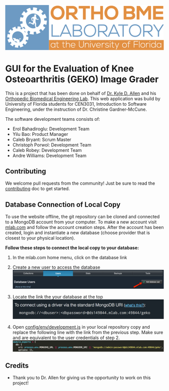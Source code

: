 ![image](modules/core/client/img/home/LogoSmallTrans.png)

# GUI for the Evaluation of Knee Osteoarthritis (GEKO) Image Grader
This is a project that has been done on behalf of [Dr. Kyle D. Allen](https://www.bme.ufl.edu/people/allen_kyle) and his [Orthopedic Biomedical Engineering Lab](http://bme.ufl.edu/labs/allen/). This web application was build by University of Florida students for CEN3031, Introduction to Software Engineering, under the instruction of Dr. Christine Gardner-McCune.

The software development teams consists of:
* Erol Bahadiroglu: Development Team
* Yilu Bao: Product Manager
* Caleb Bryant: Scrum Master
* Christoph Porwol: Development Team
* Caleb Robey: Development Team
* Andre Williams: Development Team


## Contributing
We welcome pull requests from the community! Just be sure to read the [contributing](/CONTRIBUTING.md) doc to get started.

## Database Connection of Local Copy
To use the website offline, the git repository can be cloned and connected to a MongoDB account from your computer. To make a new account visit [mlab.com](https://mlab.com/) and follow the account creation steps. After the account has been created, login and instantiate a new database (choose provider that is closest to your physical location).

**Follow these steps to connect the local copy to your database:**
1. In the mlab.com home menu, click on the database link

2. Create a new user to access the database
![image](doc_images/mongoAddUser.png)

3. Locate the link the your database at the top
![image](doc_images/mongoDBLink.png) 

4. Open [config/env/development.js](config/env/development.js) in your local repository copy and replace the following line with the link from the previous step. Make sure <dbuser> and <dbpassword> are equivalent to the user credentials of step 2.
![image](doc_images/linkDevelop.png)

## Credits
* Thank you to Dr. Allen for giving us the opportunity to work on this project!
